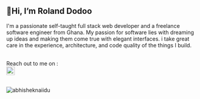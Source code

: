 ## 👋Hi, I’m Roland Dodoo

 I'm a passionate self-taught full stack web developer and a freelance software engineer from Ghana. My passion for software lies with dreaming up ideas and making them come true with elegant interfaces. i take great care in the experience, architecture, and code quality of the things I build.
  
 <br />
 Reach out to me on :
 <br>
<a href="https://www.instagram.com/rolalu.me/">
  <img alt="Abhishek's Instagram" width="22px" src="https://raw.githubusercontent.com/hussainweb/hussainweb/main/icons/instagram.png" />
</a>
<!-- <a href="https://discord.gg/XTW52Kt">
  <img align="left" alt="Abhishek's Discord" width="22px" src="https://raw.githubusercontent.com/peterthehan/peterthehan/master/assets/discord.svg" />
</a> -->

<!-- <a href="https://www.linkedin.com/in/abhisheknaiidu/">
  <img align="left" alt="Abhishek's LinkedIN" width="22px" src="https://raw.githubusercontent.com/peterthehan/peterthehan/master/assets/linkedin.svg" />
</a> -->
<br>
 <br />
<p> <img src="https://github-readme-stats.vercel.app/api?username=rolandnii&show_icons=true&theme=gotham" alt="abhisheknaiidu" />
